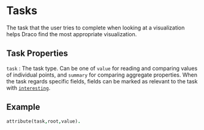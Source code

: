 # Tasks

The task that the user tries to complete when looking at a visualization helps Draco find the most appropriate
visualization.

## Task Properties

`task`
: The task type. Can be one of `value` for reading and comparing values of individual points, and `summary` for comparing aggregate properties. When the task regards specific fields, fields can be marked as relevant
to the task with [`interesting`](schema.md#field-properties).

## Example

```prolog
attribute(task,root,value).
```
